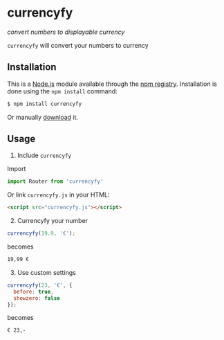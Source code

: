 # currencyfy

_convert numbers to displayable currency_

`currencyfy` will convert your numbers to currency

## Installation

This is a [Node.js](https://nodejs.org) module available through the [npm registry](https://www.npmjs.com/). Installation is done using the `npm install` command:

```bash
$ npm install currencyfy
```

Or manually [download]() it.

## Usage

1. Include `currencyfy`

Import

```javascript
import Router from 'currencyfy'
```

Or link `currencyfy.js` in your HTML:

```html
<script src="currencyfy.js"></script>
```

2. Currencyfy your number

```javascript
currencyfy(19.9, '€');
```

becomes

```bash
19,99 €
```

3. Use custom settings
```javascript
currencyfy(23, '€', {
  before: true,
  showzero: false
});
```

becomes

```bash
€ 23,-
```
